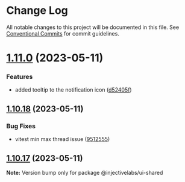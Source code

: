 # Change Log

All notable changes to this project will be documented in this file.
See [Conventional Commits](https://conventionalcommits.org) for commit guidelines.

# [1.11.0](https://github.com/InjectiveLabs/injective-ui/compare/@injectivelabs/ui-shared@1.10.18...@injectivelabs/ui-shared@1.11.0) (2023-05-11)


### Features

* added tooltip to the notification icon ([d52405f](https://github.com/InjectiveLabs/injective-ui/commit/d52405f3573537e20edad71b5a46cf21608ce350))





## [1.10.18](https://github.com/InjectiveLabs/injective-ui/compare/@injectivelabs/ui-shared@1.10.16...@injectivelabs/ui-shared@1.10.18) (2023-05-11)


### Bug Fixes

* vitest min max thread issue ([9512555](https://github.com/InjectiveLabs/injective-ui/commit/951255518edf431e4cdb760100d6feee2fae9dd2))





## [1.10.17](https://github.com/InjectiveLabs/injective-ui/compare/@injectivelabs/ui-shared@1.10.16...@injectivelabs/ui-shared@1.10.17) (2023-05-11)

**Note:** Version bump only for package @injectivelabs/ui-shared

